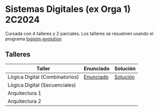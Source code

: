 # Sistemas Digitales (ex Orga 1) 2C2024

Cursada con 4 talleres y 2 parciales.
Los talleres se resuelven usando el programa [logisim-evolution](https://github.com/logisim-evolution/logisim-evolution)

## Talleres

| Taller | Enunciado | Solución |
| - | - | - |
| Lógica Digital (Combinatorios) | [Enunciado](https://github.com/arielbakal/uba_sd/blob/main/Taller%20L%C3%B3gica%20Combinatoria/enunciado_solucion.pdf) | [Solución](https://github.com/arielbakal/uba_sd/blob/main/Taller%20L%C3%B3gica%20Combinatoria/solucion.circ) |
| Lógica Digital (Secuenciales) |  |  |
| Arquitectura 1 |  |  |
| Arquitectura 2 |  |  |

